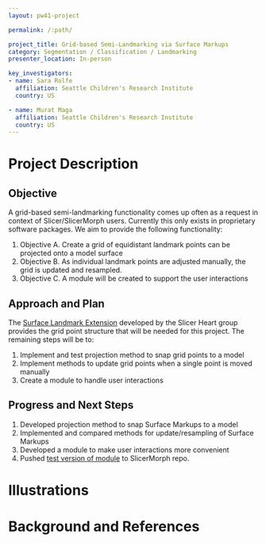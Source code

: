 ```yaml
---
layout: pw41-project

permalink: /:path/

project_title: Grid-based Semi-Landmarking via Surface Markups
category: Segmentation / Classification / Landmarking
presenter_location: In-person

key_investigators:
- name: Sara Rolfe
  affiliation: Seattle Children's Research Institute
  country: US

- name: Murat Maga
  affiliation: Seattle Children's Research Institute
  country: US
---
```


# Project Description

<!-- Add a short paragraph describing the project. -->

## Objective

A grid-based semi-landmarking functionality comes up often as a request in context of Slicer/SlicerMorph users. Currently this only exists in proprietary software packages. We aim to provide the following functionality:
1. Objective A. Create a grid of equidistant landmark points can be projected onto a model surface
2. Objective B. As individual landmark points are adjusted manually, the grid is updated and resampled. 
3. Objective C. A module will be created to support the user interactions

## Approach and Plan

The [Surface Landmark Extension](https://github.com/SlicerHeart/SlicerSurfaceMarkup/tree/master) developed by the Slicer Heart group provides the grid point structure that will be needed for this project. The remaining steps will be to:
1. Implement and test projection method to snap grid points to a model
2. Implement methods to update grid points when a single point is moved manually
3. Create a module to handle user interactions

## Progress and Next Steps

<!-- Update this section as you make progress, describing of what you have ACTUALLY DONE.
     If there are specific steps that you could not complete then you can describe them here, too. -->

1. Developed projection method to snap Surface Markups to a model
2. Implemented and compared methods for update/resampling of Surface Markups
3. Developed a module to make user interactions more convenient
4. Pushed [test version of module](https://github.com/SlicerMorph/SlicerMorph/tree/PlaceLandmarkGrid) to SlicerMorph repo. 

# Illustrations

<!-- Add pictures and links to videos that demonstrate what has been accomplished.

![Initial Grid](https://github.com/NA-MIC/ProjectWeek/assets/43060230/5294ce21-2d71-4c87-b2b5-e403847609ed)

<video
   controls muted
   src="https://github.com/NA-MIC/ProjectWeek/assets/43060230/98daa756-8c65-4eee-aa4d-f318cfc0648a"
   style="max-height:640px; min-height: 200px">
 </video>


-->

# Background and References

<!-- If you developed any software, include link to the source code repository.
     If possible, also add links to sample data, and to any relevant publications. -->
